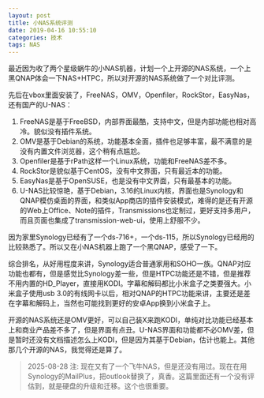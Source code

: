 ```yaml
---
layout: post
title: 小NAS系统评测
date: 2019-04-16 10:55:10
categories: 技术
tags: NAS
---
```


最近因为收了两个星级蜗牛的小NAS机器，计划一个上开源的NAS系统，一个上黑QNAP体会一下NAS+HTPC，所以对开源的NAS系统做了一个对比评测。

先后在vbox里面安装了，FreeNAS，OMV，Openfiler，RockStor，EasyNas，还有国产的U-NAS：

1. FreeNAS是基于FreeBSD，内部界面最酷，支持中文，但是内部功能也相对高冷。貌似没有插件系统。
2. OMV是基于Debian的系统，功能基本全面，插件也足够丰富，最不满意的是没有内置文件浏览器，这个稍有点尴尬。
3. Openfiler是基于rPath这样一个Linux系统，功能和FreeNAS差不多。
4. RockStor是貌似基于CentOS，没有中文界面，只有最近本的功能。
5. EasyNas是基于OpenSUSE，也是没有中文界面，只有最基本的功能。
6. U-NAS比较惊艳，基于Debian，3.16的Linux内核，界面也是Synology和QNAP模仿桌面的界面，和类似App商店的插件安装模式，难得的是还有开源的Web上Office、Note的插件，Transmissions也定制过，更好支持多用户，而且页面也集成了transmission-web-ui，使用上舒服不少。

因为家里Synology已经有了一个ds-716+，一个ds-115，所以Synology已经用的比较熟悉了。所以又在小NAS机器上跑了一个黑QNAP，感受了一下。

综合排名，从好用程度来讲，Synology适合普通家用和SOHO一族。QNAP对应功能也都有，但是感觉比Synology差一些，但是HTPC功能还是不错，但是推荐不用内置的HD_Player，直接用KODI。字幕和解码都比小米盒子之类要强大。小米盒子使用usb 3.0的有线网卡以后，相对QNAP的HTPC功能来讲，主要还是差在字幕和解码上，当然也可能找到更好的安卓App换到小米盒子上。

开源的NAS系统还是OMV更好，可以自己装X来跑KODI，单纯对比功能已经基本上和商业产品差不多了，但是界面有点丑。U-NAS界面和功能都不必OMV差，但是暂时还没有文档描述怎么上KODI，但是因为其基于Debian，估计也能上。其他那几个开源的NAS，我觉得还是算了。

> 2025-08-28 注: 现在又有了一个飞牛NAS，但是还没有用过。现在在用Synology的MailPlus，把outlook替换了，真香。这篇里面还有一个没有评估到，就是硬盘的升级和迁移。这个也很重要。